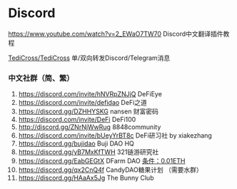 # Discord

https://www.youtube.com/watch?v=2_EWaO7TW70 Discord中文翻译插件教程

[TediCross/TediCross](https://github.com/TediCross/TediCross) 单/双向转发Discord/Telegram消息

### 中文社群（简、繁）

1. https://discord.com/invite/hNVRpZNJjQ DeFiEye
2. https://discord.com/invite/defidao DeFi之道
3. https://discord.gg/DZHHYSKG nansen 财富密码
4. https://discord.com/invite/DeFi DeFi100
5. http://discord.gg/ZNrNjWwRug 8848community
6. https://discord.com/invite/bUeyYrBT8c DeFi研习社 by xiakezhang
7. https://discord.gg/bujidao Buji DAO HQ
8. https://discord.gg/yB7MxKfTWH 321链游研究社
8. https://discord.gg/EabGEGtX DFarm DAO [条件：0.01ETH](https://mirror.xyz/dfarm.eth/crowdfunds/0xC2e0B35582fCB19d4783738F305BCc38F53c6Ca0)
8. https://discord.gg/qx2CnQ4f CandyDAO糖果计划 （需要水群）
8. https://discord.gg/HAaAx5Jg The Bunny Club
